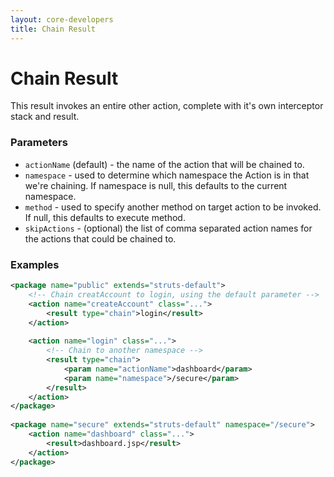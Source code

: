 ```yaml
---
layout: core-developers
title: Chain Result
---
```


# Chain Result

This result invokes an entire other action, complete with it's own interceptor stack and result.

### Parameters

- `actionName` (default) - the name of the action that will be chained to.
- `namespace` - used to determine which namespace the Action is in that we're chaining. If namespace is null, this defaults to the current namespace.
- `method` - used to specify another method on target action to be invoked. If null, this defaults to execute method.
- `skipActions` - (optional) the list of comma separated action names for the actions that could be chained to.

### Examples

```xml
<package name="public" extends="struts-default">
    <!-- Chain creatAccount to login, using the default parameter -->
    <action name="createAccount" class="...">
        <result type="chain">login</result>
    </action>
 
    <action name="login" class="...">
        <!-- Chain to another namespace -->
        <result type="chain">
            <param name="actionName">dashboard</param>
            <param name="namespace">/secure</param>
        </result>
    </action>
</package>
 
<package name="secure" extends="struts-default" namespace="/secure">
    <action name="dashboard" class="...">
        <result>dashboard.jsp</result>
    </action>
</package>
```
